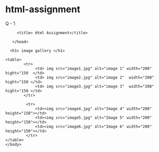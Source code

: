 # html-assignment
Q - 1    

<!doctype>
<html>
       <head>  
         
         <title> Html Assignment</title> 
         
       </head>
<body>

      <h1> image gallery </h1>
      
    <table>
            <tr> 
                 <td> img src="image1.jpg" alt="image 1" width="200" hight="150  </td>
                 <td> img src="image2.jpg" alt="image 2"  width="200" hight="150 </td>     
                 <td> img src="image3.jpg" alt="image 3"  width="200" hight="150 </td>
            </tr>

             <tr>
                 <td><img src="image4.jpg" alt="Image 4" width="200" height="150"></td>
                 <td><img src="image5.jpg" alt="Image 5" width="200" height="150"></td>
                 <td><img src="image6.jpg" alt="Image 6" width="200" height="150"></td>
             </tr>
    </table>
    </body>
</html>




       


  

